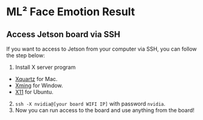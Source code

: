 # ML² Face Emotion Result

## Access Jetson board via SSH
If you want to access to Jetson from your computer via SSH, you can follow the step below:
1. Install X server program
 - [Xquartz](https://www.xquartz.org/) for Mac.
 - [Xming](http://www.straightrunning.com/XmingNotes/) for Window.
 - [X11](https://help.ubuntu.com/community/ServerGUI) for Ubuntu.
 2. `ssh -X nvidia@[your board WIFI IP]` with password `nvidia`.
 3. Now you can run access to the board and use anything from the board!